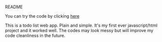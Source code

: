 README

You can try the code by clicking <a href="https://jmn-exe.github.io/todolist">here</a>


This is a todo list web app. Plain and simple.
It's my first ever javascript/html project and it worked well.
The codes may look messy but will improve my code cleanliness in the future.
